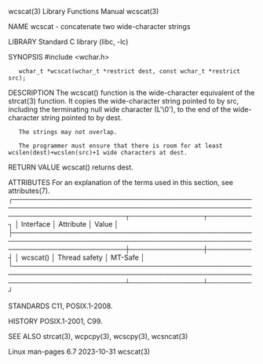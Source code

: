 wcscat(3)							   Library Functions Manual							     wcscat(3)

NAME
       wcscat - concatenate two wide-character strings

LIBRARY
       Standard C library (libc, -lc)

SYNOPSIS
       #include <wchar.h>

       wchar_t *wcscat(wchar_t *restrict dest, const wchar_t *restrict src);

DESCRIPTION
       The wcscat() function is the wide-character equivalent of the strcat(3) function.  It copies the wide-character string pointed to by src, including the
       terminating null wide character (L'\0'), to the end of the wide-character string pointed to by dest.

       The strings may not overlap.

       The programmer must ensure that there is room for at least wcslen(dest)+wcslen(src)+1 wide characters at dest.

RETURN VALUE
       wcscat() returns dest.

ATTRIBUTES
       For an explanation of the terms used in this section, see attributes(7).
       ┌───────────────────────────────────────────────────────────────────────────────────────────────────────────────────────────┬───────────────┬─────────┐
       │ Interface														   │ Attribute	   │ Value   │
       ├───────────────────────────────────────────────────────────────────────────────────────────────────────────────────────────┼───────────────┼─────────┤
       │ wcscat()														   │ Thread safety │ MT-Safe │
       └───────────────────────────────────────────────────────────────────────────────────────────────────────────────────────────┴───────────────┴─────────┘

STANDARDS
       C11, POSIX.1-2008.

HISTORY
       POSIX.1-2001, C99.

SEE ALSO
       strcat(3), wcpcpy(3), wcscpy(3), wcsncat(3)

Linux man-pages 6.7							  2023-10-31								     wcscat(3)
